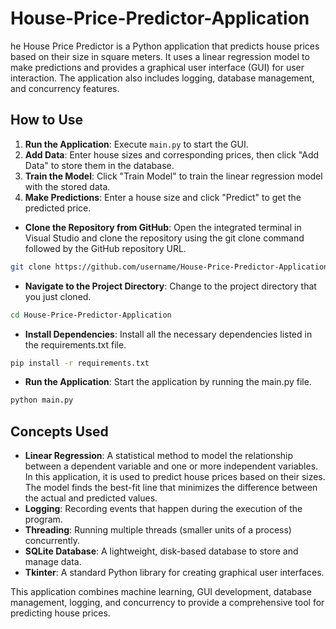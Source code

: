 # House-Price-Predictor-Application
he House Price Predictor is a Python application that predicts house prices based on their size in square meters. It uses a linear regression model to make predictions and provides a graphical user interface (GUI) for user interaction. The application also includes logging, database management, and concurrency features.  

## How to Use
1. **Run the Application**: Execute `main.py` to start the GUI.
2. **Add Data**: Enter house sizes and corresponding prices, then click "Add Data" to store them in the database.
3. **Train the Model**: Click "Train Model" to train the linear regression model with the stored data.
4. **Make Predictions**: Enter a house size and click "Predict" to get the predicted price.

- **Clone the Repository from GitHub**: Open the integrated terminal in Visual Studio and clone the repository using the git clone command followed by the GitHub repository URL.

```bash
git clone https://github.com/username/House-Price-Predictor-Application.git 
```

- **Navigate to the Project Directory**: Change to the project directory that you just cloned.

```bash
cd House-Price-Predictor-Application
```

- **Install Dependencies**: Install all the necessary dependencies listed in the requirements.txt file.

```bash
pip install -r requirements.txt
```

- **Run the Application**: Start the application by running the main.py file.

```bash
python main.py
```

## Concepts Used
- **Linear Regression**: A statistical method to model the relationship between a dependent variable and one or more independent variables. In this application, it is used to predict house prices based on their sizes. The model finds the best-fit line that minimizes the difference between the actual and predicted values.
- **Logging**: Recording events that happen during the execution of the program.
- **Threading**: Running multiple threads (smaller units of a process) concurrently.
- **SQLite Database**: A lightweight, disk-based database to store and manage data.
- **Tkinter**: A standard Python library for creating graphical user interfaces.

This application combines machine learning, GUI development, database management, logging, and concurrency to provide a comprehensive tool for predicting house prices.
